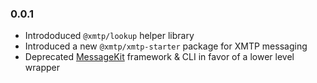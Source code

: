 ### 0.0.1

- Intrododuced `@xmtp/lookup` helper library
- Introduced a new `@xmtp/xmtp-starter` package for XMTP messaging
- Deprecated [MessageKit](https://github.com/ephemerahq/message-kit) framework & CLI in favor of a lower level wrapper
